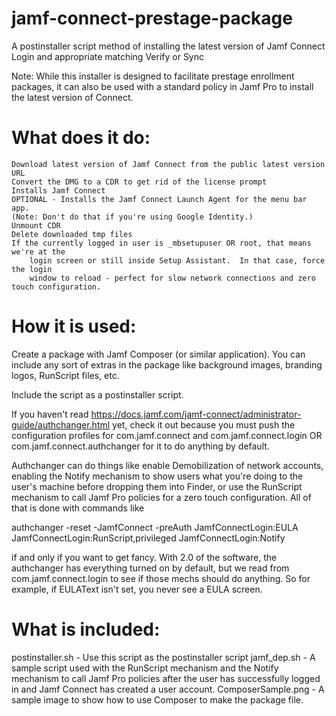 # jamf-connect-prestage-package
A postinstaller script method of installing the latest version of Jamf Connect Login and appropriate matching Verify or Sync

Note: While this installer is designed to facilitate prestage enrollment packages, it can 
also be used with a standard policy in Jamf Pro to install the latest version of Connect.

# What does it do:
	Download latest version of Jamf Connect from the public latest version URL
	Convert the DMG to a CDR to get rid of the license prompt
	Installs Jamf Connect
	OPTIONAL - Installs the Jamf Connect Launch Agent for the menu bar app.
	(Note: Don't do that if you're using Google Identity.)
	Unmount CDR
	Delete downloaded tmp files
	If the currently logged in user is _mbsetupuser OR root, that means we're at the 
		login screen or still inside Setup Assistant.  In that case, force the login
		window to reload - perfect for slow network connections and zero touch configuration.

# How it is used:

Create a package with Jamf Composer (or similar application).  You can include any sort of extras
in the package like background images, branding logos, RunScript files, etc.

Include the script as a postinstaller script.  

If you haven't read https://docs.jamf.com/jamf-connect/administrator-guide/authchanger.html
yet, check it out because you must push the configuration profiles for com.jamf.connect and 
com.jamf.connect.login OR com.jamf.connect.authchanger for it to do anything by default.

Authchanger can do things like enable Demobilization of network accounts, enabling the 
Notify mechanism to show users what you're doing to the user's machine before dropping
them into Finder, or use the RunScript mechanism to call Jamf Pro policies for a zero touch
configuration.  All of that is done with commands like 

authchanger -reset -JamfConnect -preAuth JamfConnectLogin:EULA JamfConnectLogin:RunScript,privileged JamfConnectLogin:Notify

if and only if you want to get fancy.  With 2.0 of the software, the authchanger has everything
turned on by default, but we read from com.jamf.connect.login to see if those mechs should do 
anything.  So for example, if EULAText isn't set, you never see a EULA screen.

# What is included:

postinstaller.sh - Use this script as the postinstaller script
jamf_dep.sh - A sample script used with the RunScript mechanism and the Notify mechanism to
	call Jamf Pro policies after the user has successfully logged in and Jamf Connect has
	created a user account.
ComposerSample.png - A sample image to show how to use Composer to make the package file.
